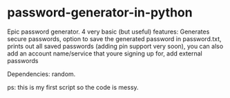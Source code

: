 # password-generator-in-python
Epic password generator.
4 very basic (but useful) features: Generates secure passwords, option to save the generated password in password.txt, prints out all saved passwords (adding pin support very soon), you can also add an account name/service that youre signing up for, add external passwords

Dependencies: random.


ps: this is my first script so the code is messy.
